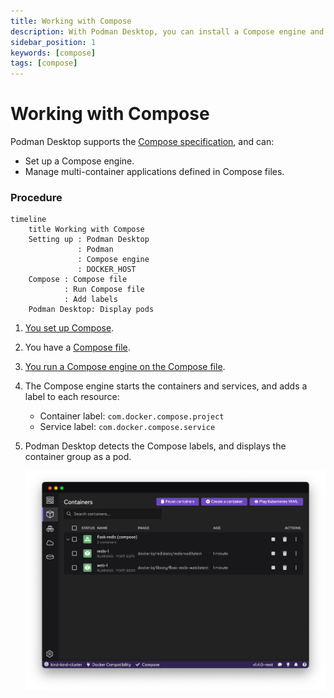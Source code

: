 ```yaml
---
title: Working with Compose
description: With Podman Desktop, you can install a Compose engine and manage multi-container applications defined in Compose files.
sidebar_position: 1
keywords: [compose]
tags: [compose]
---
```


# Working with Compose

Podman Desktop supports the [Compose specification](https://compose-spec.io), and can:

- Set up a Compose engine.
- Manage multi-container applications defined in Compose files.

### Procedure

```mermaid
timeline
    title Working with Compose
    Setting up : Podman Desktop
               : Podman
               : Compose engine
               : DOCKER_HOST
    Compose : Compose file
            : Run Compose file
            : Add labels
    Podman Desktop: Display pods

```

1. [You set up Compose](compose/setting-up-compose).
1. You have a [Compose file](https://github.com/compose-spec/compose-spec/blob/master/spec.md#compose-file).
1. [You run a Compose engine on the Compose file](compose/running-compose).
1. The Compose engine starts the containers and services, and adds a label to each resource:

   - Container label: `com.docker.compose.project`
   - Service label: `com.docker.compose.service`

1. Podman Desktop detects the Compose labels, and displays the container group as a pod.

   ![img2](img/compose-in-containers-view.png)
